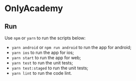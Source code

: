 # OnlyAcademy

## Run
Use `npm` or `yarn` to run the scripts below:
- `yarn android` or `npm run android` to run the app for android;
- `yarn ios` to run the app for ios;
- `yarn start` to run the app for web;
- `yarn test` to run the unit tests;
- `yarn test:staged` to run the unit tests;
- `yarn lint` to run the code lint.
